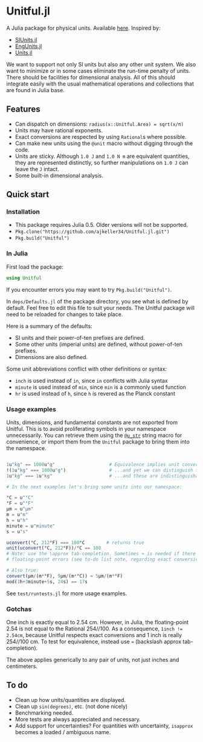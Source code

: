 
<a id='Unitful.jl-1'></a>

# Unitful.jl


A Julia package for physical units. Available [here](https://github.com/ajkeller34/Unitful.jl). Inspired by:


  * [SIUnits.jl](https://github.com/keno/SIUnits.jl)
  * [EngUnits.jl](https://github.com/dhoegh/EngUnits.jl)
  * [Units.jl](https://github.com/timholy/Units.jl)


We want to support not only SI units but also any other unit system. We also want to minimize or in some cases eliminate the run-time penalty of units. There should be facilities for dimensional analysis. All of this should integrate easily with the usual mathematical operations and collections that are found in Julia base.


<a id='Features-1'></a>

## Features


  * Can dispatch on dimensions: `radius(x::Unitful.Area) = sqrt(x/π)`
  * Units may have rational exponents.
  * Exact conversions are respected by using `Rational`s where possible.
  * Can make new units using the `@unit` macro without digging through the code.
  * Units are sticky. Although `1.0 J` and `1.0 N m` are equivalent quantities, they are represented distinctly, so further manipulations on `1.0 J` can leave the `J` intact.
  * Some built-in dimensional analysis.


<a id='Quick-start-1'></a>

## Quick start


<a id='Installation-1'></a>

### Installation


  * This package requires Julia 0.5. Older versions will not be supported.
  * `Pkg.clone("https://github.com/ajkeller34/Unitful.jl.git")`
  * `Pkg.build("Unitful")`


<a id='In-Julia-1'></a>

### In Julia


First load the package:


```jl
using Unitful
```


If you encounter errors you may want to try `Pkg.build("Unitful")`.


In `deps/Defaults.jl` of the package directory, you see what is defined by default. Feel free to edit this file to suit your needs. The Unitful package will need to be reloaded for changes to take place.


Here is a summary of the defaults:


  * SI units and their power-of-ten prefixes are defined.
  * Some other units (imperial units) are defined, without power-of-ten prefixes.
  * Dimensions are also defined.


Some unit abbreviations conflict with other definitions or syntax:


  * `inch` is used instead of `in`, since `in` conflicts with Julia syntax
  * `minute` is used instead of `min`, since `min` is a commonly used function
  * `hr` is used instead of `h`, since `h` is revered as the Planck constant


<a id='Usage-examples-1'></a>

### Usage examples


Units, dimensions, and fundamental constants are not exported from Unitful. This is to avoid proliferating symbols in your namespace unnecessarily. You can retrieve them using the [`@u_str`](manipulations.md#Unitful.@u_str) string macro for convenience, or import them from the `Unitful` package to bring them into the namespace.


```jl

1u"kg" == 1000u"g"                    # Equivalence implies unit conversion
!(1u"kg" === 1000u"g")                # ...and yet we can distinguish these...
1u"kg" === 1u"kg"                     # ...and these are indistinguishable.

# In the next examples let's bring some units into our namespace:

°C = u"°C"
°F = u"°F"
μm = u"μm"
m = u"m"
h = u"h"
minute = u"minute"
s = u"s"

uconvert(°C, 212°F) === 100°C        # returns true
unit(uconvert(°C, 212°F))/°C == 100
# Note: use the \approx tab-completion. Sometimes ≈ is needed if there are tiny
# floating-point errors (see to-do list note, regarding exact conversions)

# Also true:
convert(μm/(m*°F), 9μm/(m*°C)) ≈ 5μm/(m*°F)
mod(1h+3minute+5s, 24s) == 17s
```


See `test/runtests.jl` for more usage examples.


<a id='Gotchas-1'></a>

### Gotchas


One inch is exactly equal to 2.54 cm. However, in Julia, the floating-point 2.54 is not equal to the Rational 254//100. As a consequence, `1inch != 2.54cm`, because Unitful respects exact conversions and 1 inch is really 254//100 cm. To test for equivalence, instead use `≈` (backslash approx tab-completion).


The above applies generically to any pair of units, not just inches and centimeters.


<a id='To-do-1'></a>

## To do


  * Clean up how units/quantities are displayed.
  * Clean up `sin(degrees)`, etc. (not done nicely)
  * Benchmarking needed.
  * More tests are always appreciated and necessary.
  * Add support for uncertainties? For quantities with uncertainty, `isapprox` becomes a loaded / ambiguous name.

